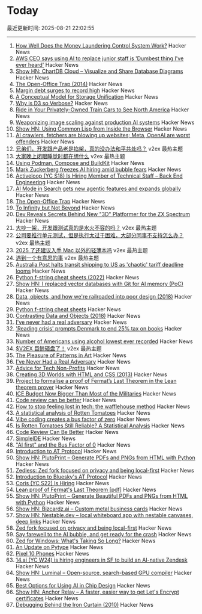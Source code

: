 # Today

最近更新时间: 2025-08-21 22:02:55

--- 
1. [How Well Does the Money Laundering Control System Work?](https://www.journals.uchicago.edu/doi/10.1086/735665) Hacker News
2. [AWS CEO says using AI to replace junior staff is 'Dumbest thing I've ever heard'](https://www.theregister.com/2025/08/21/aws_ceo_entry_level_jobs_opinion/) Hacker News
3. [Show HN: ChartDB Cloud – Visualize and Share Database Diagrams](https://app.chartdb.io) Hacker News
4. [The Open-Office Trap (2014)](https://www.newyorker.com/business/currency/the-open-office-trap) Hacker News
5. [Margin debt surges to record high](https://www.advisorperspectives.com/dshort/updates/2025/07/23/margin-debt-surges-record-high-june-2025) Hacker News
6. [A Conceptual Model for Storage Unification](https://jack-vanlightly.com/blog/2025/8/21/a-conceptual-model-for-storage-unification) Hacker News
7. [Why is D3 so Verbose?](https://theheasman.com/short_stories/why-is-d3-code-so-long-and-complicated-or-why-is-it-so-verbose/) Hacker News
8. [Ride in Your Privately-Owned Train Cars to See North America](https://www.amtrak.com/privately-owned-rail-cars) Hacker News
9. [Weaponizing image scaling against production AI systems](https://blog.trailofbits.com/2025/08/21/weaponizing-image-scaling-against-production-ai-systems/) Hacker News
10. [Show HN: Using Common Lisp from Inside the Browser](https://turtleware.eu/posts/Using-Common-Lisp-from-inside-the-Browser.html) Hacker News
11. [AI crawlers, fetchers are blowing up websites; Meta, OpenAI are worst offenders](https://www.theregister.com/2025/08/21/ai_crawler_traffic/) Hacker News
12. [兄弟们，开发跟产品老是掐架，真的没办法和平共处吗？](https://www.v2ex.com/t/1153969) v2ex 最热主题
13. [大家晚上闭眼睡觉时都在想什么](https://www.v2ex.com/t/1153894) v2ex 最热主题
14. [Using Podman, Compose and BuildKit](https://emersion.fr/blog/2025/using-podman-compose-and-buildkit/) Hacker News
15. [Mark Zuckerberg freezes AI hiring amid bubble fears](https://www.telegraph.co.uk/business/2025/08/21/zuckerberg-freezes-ai-hiring-amid-bubble-fears/) Hacker News
16. [Activeloop (YC S18) Is Hiring Member of Technical Staff – Back End Engineering](https://careers.activeloop.ai/) Hacker News
17. [AI Mode in Search gets new agentic features and expands globally](https://blog.google/products/search/ai-mode-agentic-personalized/) Hacker News
18. [The Open-Office Trap](https://www.newyorker.com/business/currency/the-open-office-trap) Hacker News
19. [To Infinity but Not Beyond](https://meyerweb.com/eric/thoughts/2025/08/20/to-infinity-but-not-beyond/) Hacker News
20. [Dev Reveals Secrets Behind New "3D" Platformer for the ZX Spectrum](https://www.timeextension.com/news/2025/08/dev-reveals-secrets-behind-stunning-new-3d-platformer-for-the-zx-spectrum) Hacker News
21. [大吵一架，开发跟测试真的是水火不容的吗？](https://www.v2ex.com/t/1153954) v2ex 最热主题
22. [公司要推行单元测试，但是执行太过于困难，大部分同事不支持怎么办？](https://www.v2ex.com/t/1153924) v2ex 最热主题
23. [2025 了还建议入手 Mac 以外的轻薄本吗](https://www.v2ex.com/t/1153858) v2ex 最热主题
24. [遇到一个有意思的事](https://www.v2ex.com/t/1153844) v2ex 最热主题
25. [Australia Post halts transit shipping to US as 'chaotic' tariff deadline looms](https://www.abc.net.au/news/2025-08-21/australia-post-suspends-transit-shipping-parcels-us-trump-tariff/105680456) Hacker News
26. [Python f-string cheat sheets (2022)](https://fstring.help/cheat/) Hacker News
27. [Show HN: I replaced vector databases with Git for AI memory (PoC)](https://github.com/Growth-Kinetics/DiffMem) Hacker News
28. [Data, objects, and how we're railroaded into poor design (2018)](https://www.tedinski.com/2018/01/23/data-objects-and-being-railroaded-into-misdesign.html) Hacker News
29. [Python f-string cheat sheets](https://fstring.help/cheat/) Hacker News
30. [Contrasting Data and Objects (2018)](https://www.tedinski.com/2018/01/23/data-objects-and-being-railroaded-into-misdesign.html) Hacker News
31. [I've never had a real adversary](https://inoticeiamconfused.substack.com/p/ive-never-had-a-real-adversary) Hacker News
32. ['Reading crisis' prompts Denmark to end 25% tax on books](https://www.rte.ie/news/world/2025/0820/1529397-denmark-book-tax/) Hacker News
33. [Number of Americans using alcohol lowest ever recorded](https://news.gallup.com/poll/693362/drinking-rate-new-low-alcohol-concerns-surge.aspx) Hacker News
34. [$V2EX 巨鲸砸盘了！](https://www.v2ex.com/t/1153865) v2ex 最热主题
35. [The Pleasure of Patterns in Art](https://thereader.mitpress.mit.edu/why-repetition-in-art-pleases-the-brain/) Hacker News
36. [I've Never Had a Real Adversary](https://inoticeiamconfused.substack.com/p/ive-never-had-a-real-adversary) Hacker News
37. [Advice for Tech Non-Profits](https://mitchellh.com/writing/advice-for-tech-nonprofits) Hacker News
38. [Creating 3D Worlds with HTML and CSS (2013)](https://keithclark.co.uk/articles/creating-3d-worlds-with-html-and-css/) Hacker News
39. [Project to formalise a proof of Fermat’s Last Theorem in the Lean theorem prover](https://imperialcollegelondon.github.io/FLT/) Hacker News
40. [ICE Budget Now Bigger Than Most of the Militaries](https://www.newsweek.com/immigration-ice-bill-trump-2093456) Hacker News
41. [Code review can be better](https://tigerbeetle.com/blog/2025-08-04-code-review-can-be-better/) Hacker News
42. [How to stop feeling lost in tech: the wafflehouse method](https://www.yacinemahdid.com/p/how-to-stop-feeling-lost-in-tech) Hacker News
43. [A statistical analysis of Rotten Tomatoes](https://www.statsignificant.com/p/is-rotten-tomatoes-still-reliable) Hacker News
44. [Vibe coding creates a bus factor of zero](https://www.mindflash.org/coding/ai/ai-and-the-bus-factor-of-0-1608) Hacker News
45. [Is Rotten Tomatoes Still Reliable? A Statistical Analysis](https://www.statsignificant.com/p/is-rotten-tomatoes-still-reliable) Hacker News
46. [Code Review Can Be Better](https://tigerbeetle.com/blog/2025-08-04-code-review-can-be-better/) Hacker News
47. [SimpleIDE](https://github.com/jamesplotts/simpleide) Hacker News
48. ["AI first" and the Bus Factor of 0](https://www.mindflash.org/coding/ai/ai-and-the-bus-factor-of-0-1608) Hacker News
49. [Introduction to AT Protocol](https://mackuba.eu/2025/08/20/introduction-to-atproto/) Hacker News
50. [Show HN: PlutoPrint – Generate PDFs and PNGs from HTML with Python](https://github.com/plutoprint/plutoprint) Hacker News
51. [Zedless: Zed fork focused on privacy and being local-first](https://github.com/zedless-editor/zed) Hacker News
52. [Introduction to Bluesky's AT Protocol](https://mackuba.eu/2025/08/20/introduction-to-atproto/) Hacker News
53. [Coris (YC S22) Is Hiring](https://www.ycombinator.com/companies/coris/jobs/rqO40yy-ai-engineer) Hacker News
54. [Lean proof of Fermat's Last Theorem [pdf]](https://imperialcollegelondon.github.io/FLT/blueprint.pdf) Hacker News
55. [Show HN: PlutoPrint – Generate Beautiful PDFs and PNGs from HTML with Python](https://github.com/plutoprint/plutoprint) Hacker News
56. [Show HN: Bizcardz.ai – Custom metal business cards](https://github.com/rhodey/bizcardz.ai) Hacker News
57. [Show HN: Nestable.dev – local whiteboard app with nestable canvases, deep links](https://nestable.dev/about) Hacker News
58. [Zed fork focused on privacy and being local-first](https://github.com/zedless-editor/zed) Hacker News
59. [Say farewell to the AI bubble, and get ready for the crash](https://www.latimes.com/business/story/2025-08-20/say-farewell-to-the-ai-bubble-and-get-ready-for-the-crash) Hacker News
60. [Zed for Windows: What's Taking So Long?](https://zed.dev/blog/windows-progress-report) Hacker News
61. [An Update on Pytype](https://github.com/google/pytype) Hacker News
62. [Pixel 10 Phones](https://blog.google/products/pixel/google-pixel-10-pro-xl/) Hacker News
63. [14.ai (YC W24) is hiring engineers in SF to build an AI-native Zendesk](https://14.ai/careers) Hacker News
64. [Show HN: Luminal – Open-source, search-based GPU compiler](https://github.com/luminal-ai/luminal) Hacker News
65. [Best Options for Using AI in Chip Design](https://semiengineering.com/best-options-for-using-ai-in-chip-design/) Hacker News
66. [Show HN: Anchor Relay – A faster, easier way to get Let's Encrypt certificates](https://anchor.dev/relay) Hacker News
67. [Debugging Behind the Iron Curtain (2010)](https://www.jakepoz.com/debugging-behind-the-iron-curtain/) Hacker News

